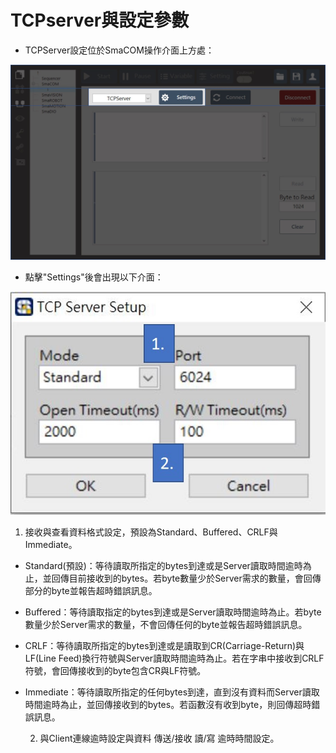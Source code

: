 # TCPserver與設定參數

* TCPServer設定位於SmaCOM操作介面上方處：

![SmaCOM TCPServer&#x8A2D;&#x5B9A;&#x4F4D;&#x7F6E;](../../.gitbook/assets/tcpserver-jie-mian.JPG)

* 點擊"Settings"後會出現以下介面：

![SmaCOM TCPServer&#x8A2D;&#x5B9A;&#x4ECB;&#x9762;](../../.gitbook/assets/tcpserverstep-jie-mian.JPG)

1. 接收與查看資料格式設定，預設為Standard、Buffered、CRLF與Immediate。

* Standard\(預設\)：等待讀取所指定的bytes到達或是Server讀取時間逾時為止，並回傳目前接收到的bytes。若byte數量少於Server需求的數量，會回傳部分的byte並報告超時錯誤訊息。
* Buffered：等待讀取指定的bytes到達或是Server讀取時間逾時為止。若byte數量少於Server需求的數量，不會回傳任何的byte並報告超時錯誤訊息。
* CRLF：等待讀取所指定的bytes到達或是讀取到CR\(Carriage-Return\)與LF\(Line Feed\)換行符號與Server讀取時間逾時為止。若在字串中接收到CRLF符號，會回傳接收到的byte包含CR與LF符號。
* Immediate：等待讀取所指定的任何bytes到達，直到沒有資料而Server讀取時間逾時為止，並回傳接收到的bytes。若函數沒有收到byte，則回傳超時錯誤訊息。

    2. 與Client連線逾時設定與資料 傳送/接收 讀/寫 逾時時間設定。

